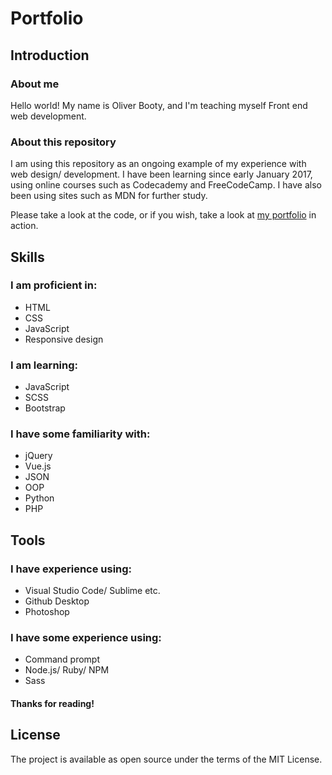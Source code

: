 # Portfolio

## Introduction

### About me
Hello world! My name is Oliver Booty, and I'm teaching myself Front end web development.

### About this repository

I am using this repository as an ongoing example of my experience with web design/ development. I have been learning since early January 2017, using online courses such as Codecademy and FreeCodeCamp. I have also been using sites such as MDN for further study.

Please take a look at the code, or if you wish, take a look at [my portfolio](https://seedboot.github.io/Portfolio/) in action.

## Skills
### I am proficient in:
- HTML
- CSS
- JavaScript
- Responsive design

### I am learning:
- JavaScript
- SCSS
- Bootstrap

### I have some familiarity with:
- jQuery
- Vue.js
- JSON
- OOP
- Python
- PHP

## Tools
### I have experience using:
- Visual Studio Code/ Sublime etc.
- Github Desktop
- Photoshop

### I have some experience using:
- Command prompt
- Node.js/ Ruby/ NPM
- Sass

#### Thanks for reading!

## License
The project is available as open source under the terms of the MIT License.
